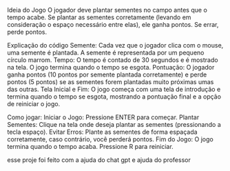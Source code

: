 Ideia do Jogo
O jogador deve plantar sementes no campo antes que o tempo acabe.
Se plantar as sementes corretamente (levando em consideração o espaço necessário entre elas), ele ganha pontos. Se errar, perde pontos.

Explicação do código
Semente: Cada vez que o jogador clica com o mouse, uma semente é plantada. A semente é representada por um pequeno círculo marrom.
Tempo: O tempo é contado de 30 segundos e é mostrado na tela. O jogo termina quando o tempo se esgota.
Pontuação: O jogador ganha pontos (10 pontos por semente plantada corretamente) e perde pontos (5 pontos) se as sementes forem plantadas muito próximas umas das outras.
Tela Inicial e Fim: O jogo começa com uma tela de introdução e termina quando o tempo se esgota, mostrando a pontuação final e a opção de reiniciar o jogo.

Como jogar:
Iniciar o Jogo: Pressione ENTER para começar.
Plantar Sementes: Clique na tela onde deseja plantar as sementes (pressionando a tecla espaço).
Evitar Erros: Plante as sementes de forma espaçada corretamente, caso contrário, você perderá pontos.
Fim do Jogo: O jogo termina quando o tempo acaba. Pressione R para reiniciar.

esse proje foi feito com a ajuda do chat gpt e ajuda do professor
